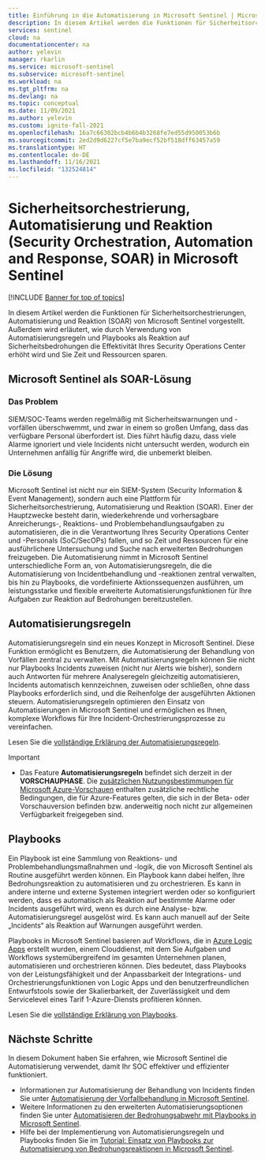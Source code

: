 ```yaml
---
title: Einführung in die Automatisierung in Microsoft Sentinel | Microsoft-Dokumentation
description: In diesem Artikel werden die Funktionen für Sicherheitsorchestrierungen, Automatisierung und Reaktion (SOAR) von Microsoft Sentinel vorgestellt und die zugehörigen SOAR-Komponenten Automatisierungsregeln und Playbooks beschrieben.
services: sentinel
cloud: na
documentationcenter: na
author: yelevin
manager: rkarlin
ms.service: microsoft-sentinel
ms.subservice: microsoft-sentinel
ms.workload: na
ms.tgt_pltfrm: na
ms.devlang: na
ms.topic: conceptual
ms.date: 11/09/2021
ms.author: yelevin
ms.custom: ignite-fall-2021
ms.openlocfilehash: 16a7c66302bcb4b6b4b3268fe7ed55d950053b6b
ms.sourcegitcommit: 2ed2d9d6227cf5e7ba9ecf52bf518dff63457a59
ms.translationtype: HT
ms.contentlocale: de-DE
ms.lasthandoff: 11/16/2021
ms.locfileid: "132524814"
---
```

# <a name="security-orchestration-automation-and-response-soar-in-microsoft-sentinel"></a>Sicherheitsorchestrierung, Automatisierung und Reaktion (Security Orchestration, Automation and Response, SOAR) in Microsoft Sentinel

[!INCLUDE [Banner for top of topics](./includes/banner.md)]

In diesem Artikel werden die Funktionen für Sicherheitsorchestrierungen, Automatisierung und Reaktion (SOAR) von Microsoft Sentinel vorgestellt. Außerdem wird erläutert, wie durch Verwendung von Automatisierungsregeln und Playbooks als Reaktion auf Sicherheitsbedrohungen die Effektivität Ihres Security Operations Center erhöht wird und Sie Zeit und Ressourcen sparen.

## <a name="microsoft-sentinel-as-a-soar-solution"></a>Microsoft Sentinel als SOAR-Lösung

### <a name="the-problem"></a>Das Problem

SIEM/SOC-Teams werden regelmäßig mit Sicherheitswarnungen und -vorfällen überschwemmt, und zwar in einem so großen Umfang, dass das verfügbare Personal überfordert ist. Dies führt häufig dazu, dass viele Alarme ignoriert und viele Incidents nicht untersucht werden, wodurch ein Unternehmen anfällig für Angriffe wird, die unbemerkt bleiben.

### <a name="the-solution"></a>Die Lösung

Microsoft Sentinel ist nicht nur ein SIEM-System (Security Information & Event Management), sondern auch eine Plattform für Sicherheitsorchestrierung, Automatisierung und Reaktion (SOAR). Einer der Hauptzwecke besteht darin, wiederkehrende und vorhersagbare Anreicherungs-, Reaktions- und Problembehandlungsaufgaben zu automatisieren, die in die Verantwortung Ihres Security Operations Center und -Personals (SoC/SecOPs) fallen, und so Zeit und Ressourcen für eine ausführlichere Untersuchung und Suche nach erweiterten Bedrohungen freizugeben. Die Automatisierung nimmt in Microsoft Sentinel unterschiedliche Form an, von Automatisierungsregeln, die die Automatisierung von Incidentbehandlung und -reaktionen zentral verwalten, bis hin zu Playbooks, die vordefinierte Aktionssequenzen ausführen, um leistungsstarke und flexible erweiterte Automatisierungsfunktionen für Ihre Aufgaben zur Reaktion auf Bedrohungen bereitzustellen.

## <a name="automation-rules"></a>Automatisierungsregeln

Automatisierungsregeln sind ein neues Konzept in Microsoft Sentinel. Diese Funktion ermöglicht es Benutzern, die Automatisierung der Behandlung von Vorfällen zentral zu verwalten. Mit Automatisierungsregeln können Sie nicht nur Playbooks Incidents zuweisen (nicht nur Alerts wie bisher), sondern auch Antworten für mehrere Analyseregeln gleichzeitig automatisieren, Incidents automatisch kennzeichnen, zuweisen oder schließen, ohne dass Playbooks erforderlich sind, und die Reihenfolge der ausgeführten Aktionen steuern. Automatisierungsregeln optimieren den Einsatz von Automatisierungen in Microsoft Sentinel und ermöglichen es Ihnen, komplexe Workflows für Ihre Incident-Orchestrierungsprozesse zu vereinfachen.

Lesen Sie die [vollständige Erklärung der Automatisierungsregeln](automate-incident-handling-with-automation-rules.md).

> [!IMPORTANT]
>
> - Das Feature **Automatisierungsregeln** befindet sich derzeit in der **VORSCHAUPHASE**. Die [zusätzlichen Nutzungsbestimmungen für Microsoft Azure-Vorschauen](https://azure.microsoft.com/support/legal/preview-supplemental-terms/) enthalten zusätzliche rechtliche Bedingungen, die für Azure-Features gelten, die sich in der Beta- oder Vorschauversion befinden bzw. anderweitig noch nicht zur allgemeinen Verfügbarkeit freigegeben sind.

## <a name="playbooks"></a>Playbooks

Ein Playbook ist eine Sammlung von Reaktions- und Problembehandlungsmaßnahmen und -logik, die von Microsoft Sentinel als Routine ausgeführt werden können. Ein Playbook kann dabei helfen, Ihre Bedrohungsreaktion zu automatisieren und zu orchestrieren. Es kann in andere interne und externe Systemen integriert werden oder so konfiguriert werden, dass es automatisch als Reaktion auf bestimmte Alarme oder Incidents ausgeführt wird, wenn es durch eine Analyse- bzw. Automatisierungsregel ausgelöst wird. Es kann auch manuell auf der Seite „Incidents“ als Reaktion auf Warnungen ausgeführt werden.

Playbooks in Microsoft Sentinel basieren auf Workflows, die in [Azure Logic Apps](../logic-apps/logic-apps-overview.md) erstellt wurden, einem Clouddienst, mit dem Sie Aufgaben und Workflows systemübergreifend im gesamten Unternehmen planen, automatisieren und orchestrieren können. Dies bedeutet, dass Playbooks von der Leistungsfähigkeit und der Anpassbarkeit der Integrations- und Orchestrierungsfunktionen von Logic Apps und den benutzerfreundlichen Entwurfstools sowie der Skalierbarkeit, der Zuverlässigkeit und dem Servicelevel eines Tarif 1-Azure-Diensts profitieren können.

Lesen Sie die [vollständige Erklärung von Playbooks](automate-responses-with-playbooks.md).

## <a name="next-steps"></a>Nächste Schritte

In diesem Dokument haben Sie erfahren, wie Microsoft Sentinel die Automatisierung verwendet, damit Ihr SOC effektiver und effizienter funktioniert.

- Informationen zur Automatisierung der Behandlung von Incidents finden Sie unter [Automatisierung der Vorfallbehandlung in Microsoft Sentinel](automate-incident-handling-with-automation-rules.md).
- Weitere Informationen zu den erweiterten Automatisierungsoptionen finden Sie unter [Automatisieren der Bedrohungsabwehr mit Playbooks in Microsoft Sentinel](automate-responses-with-playbooks.md).
- Hilfe bei der Implementierung von Automatisierungsregeln und Playbooks finden Sie im [Tutorial: Einsatz von Playbooks zur Automatisierung von Bedrohungsreaktionen in Microsoft Sentinel](tutorial-respond-threats-playbook.md).
